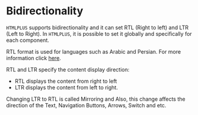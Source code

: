 # Bidirectionality

`HTMLPLUS` supports bidirectionality and it can set RTL (Right to left) and LTR (Left to Right). In `HTMLPLUS`, it is possible to set it globally and specifically for each component.

RTL format is used for languages such as Arabic and Persian. For more information click [here](https://material.io/design/usability/bidirectionality.html).

RTL and LTR specify the content display direction:

- RTL displays the content from right to left
- LTR displays the content from left to right.

Changing LTR to RTL is called Mirroring and Also, this change affects the direction of the Text, Navigation Buttons, Arrows, Switch and etc.
